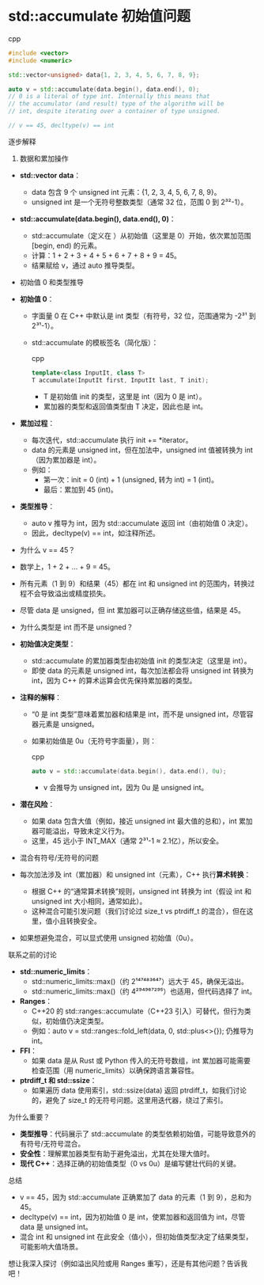 # std::accumulate 初始值问题

cpp

```cpp
#include <vector>
#include <numeric>

std::vector<unsigned> data{1, 2, 3, 4, 5, 6, 7, 8, 9};

auto v = std::accumulate(data.begin(), data.end(), 0);
// 0 is a literal of type int. Internally this means that
// the accumulator (and result) type of the algorithm will be 
// int, despite iterating over a container of type unsigned.

// v == 45, decltype(v) == int
```

逐步解释

1. 数据和累加操作

- **std::vector<unsigned> data**：
  - data 包含 9 个 unsigned int 元素：{1, 2, 3, 4, 5, 6, 7, 8, 9}。
  - unsigned int 是一个无符号整数类型（通常 32 位，范围 0 到 2³²-1）。
- **std::accumulate(data.begin(), data.end(), 0)**：
  - std::accumulate（定义在 <numeric>）从初始值（这里是 0）开始，依次累加范围 [begin, end) 的元素。
  - 计算：1 + 2 + 3 + 4 + 5 + 6 + 7 + 8 + 9 = 45。
  - 结果赋给 v，通过 auto 推导类型。
- 初始值 0 和类型推导

- **初始值 0**：

  - 字面量 0 在 C++ 中默认是 int 类型（有符号，32 位，范围通常为 -2³¹ 到 2³¹-1）。

  - std::accumulate 的模板签名（简化版）：

    cpp

    ```cpp
    template<class InputIt, class T>
    T accumulate(InputIt first, InputIt last, T init);
    ```

    - T 是初始值 init 的类型，这里是 int（因为 0 是 int）。
    - 累加器的类型和返回值类型由 T 决定，因此也是 int。

- **累加过程**：

  - 每次迭代，std::accumulate 执行 init += *iterator。
  - data 的元素是 unsigned int，但在加法中，unsigned int 值被转换为 int（因为累加器是 int）。
  - 例如：
    - 第一次：init = 0 (int) + 1 (unsigned, 转为 int) = 1 (int)。
    - 最后：累加到 45 (int)。

- **类型推导**：

  - auto v 推导为 int，因为 std::accumulate 返回 int（由初始值 0 决定）。
  - 因此，decltype(v) == int，如注释所述。

- 为什么 v == 45？

- 数学上，1 + 2 + ... + 9 = 45。
- 所有元素（1 到 9）和结果（45）都在 int 和 unsigned int 的范围内，转换过程不会导致溢出或精度损失。
- 尽管 data 是 unsigned，但 int 累加器可以正确存储这些值，结果是 45。
- 为什么类型是 int 而不是 unsigned？

- **初始值决定类型**：

  - std::accumulate 的累加器类型由初始值 init 的类型决定（这里是 int）。
  - 即使 data 的元素是 unsigned int，每次加法都会将 unsigned int 转换为 int，因为 C++ 的算术运算会优先保持累加器的类型。

- **注释的解释**：

  - “0 是 int 类型”意味着累加器和结果是 int，而不是 unsigned int，尽管容器元素是 unsigned。

  - 如果初始值是 0u（无符号字面量），则：

    cpp

    ```cpp
    auto v = std::accumulate(data.begin(), data.end(), 0u);
    ```

    - v 会推导为 unsigned int，因为 0u 是 unsigned int。

- **潜在风险**：

  - 如果 data 包含大值（例如，接近 unsigned int 最大值的总和），int 累加器可能溢出，导致未定义行为。
  - 这里，45 远小于 INT_MAX（通常 2³¹-1 ≈ 2.1亿），所以安全。

- 混合有符号/无符号的问题

- 每次加法涉及 int（累加器）和 unsigned int（元素），C++ 执行**算术转换**：
  - 根据 C++ 的“通常算术转换”规则，unsigned int 转换为 int（假设 int 和 unsigned int 大小相同，通常如此）。
  - 这种混合可能引发问题（我们讨论过 size_t vs ptrdiff_t 的混合），但在这里，值小且转换安全。
- 如果想避免混合，可以显式使用 unsigned 初始值（0u）。

联系之前的讨论

- **std::numeric_limits**：
  - std::numeric_limits<int>::max()（约 2¹⁴⁷⁴⁸³⁶⁴⁷）远大于 45，确保无溢出。
  - std::numeric_limits<unsigned int>::max()（约 4²⁹⁴⁹⁶⁷²⁹⁵）也适用，但代码选择了 int。
- **Ranges**：
  - C++20 的 std::ranges::accumulate（C++23 引入）可替代，但行为类似，初始值仍决定类型。
  - 例如：auto v = std::ranges::fold_left(data, 0, std::plus<>{}); 仍推导为 int。
- **FFI**：
  - 如果 data 是从 Rust 或 Python 传入的无符号数组，int 累加器可能需要检查范围（用 numeric_limits）以确保跨语言兼容性。
- **ptrdiff_t 和 std::ssize**：
  - 如果遍历 data 使用索引，std::ssize(data) 返回 ptrdiff_t，如我们讨论的，避免了 size_t 的无符号问题。这里用迭代器，绕过了索引。

为什么重要？

- **类型推导**：代码展示了 std::accumulate 的类型依赖初始值，可能导致意外的有符号/无符号混合。
- **安全性**：理解累加器类型有助于避免溢出，尤其在处理大值时。
- **现代 C++**：选择正确的初始值类型（0 vs 0u）是编写健壮代码的关键。

总结

- v == 45，因为 std::accumulate 正确累加了 data 的元素（1 到 9），总和为 45。
- decltype(v) == int，因为初始值 0 是 int，使累加器和返回值为 int，尽管 data 是 unsigned int。
- 混合 int 和 unsigned int 在此安全（值小），但初始值类型决定了结果类型，可能影响大值场景。

想让我深入探讨（例如溢出风险或用 Ranges 重写），还是有其他问题？告诉我吧！